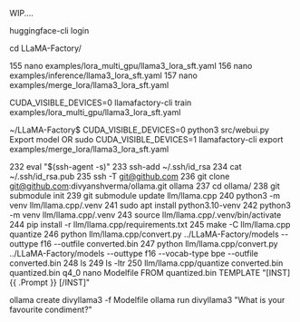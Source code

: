 WIP....

huggingface-cli login

cd LLaMA-Factory/

  155  nano examples/lora_multi_gpu/llama3_lora_sft.yaml
  156  nano examples/inference/llama3_lora_sft.yaml
  157  nano examples/merge_lora/llama3_lora_sft.yaml

CUDA_VISIBLE_DEVICES=0 llamafactory-cli train examples/lora_multi_gpu/llama3_lora_sft.yaml

~/LLaMA-Factory$ CUDA_VISIBLE_DEVICES=0 python3 src/webui.py
Export model
OR
sudo CUDA_VISIBLE_DEVICES=1 llamafactory-cli export examples/merge_lora/llama3_lora_sft.yaml

  232  eval "$(ssh-agent -s)"
  233  ssh-add ~/.ssh/id_rsa
  234  cat ~/.ssh/id_rsa.pub
  235  ssh -T git@github.com
  236  git clone git@github.com:divyanshverma/ollama.git ollama
  237  cd ollama/
  238  git submodule init
  239  git submodule update llm/llama.cpp
  240  python3 -m venv llm/llama.cpp/.venv
  241  sudo apt install python3.10-venv
  242  python3 -m venv llm/llama.cpp/.venv
  243  source llm/llama.cpp/.venv/bin/activate
  244  pip install -r llm/llama.cpp/requirements.txt
  245  make -C llm/llama.cpp quantize
  246  python llm/llama.cpp/convert.py ../LLaMA-Factory/models --outtype f16 --outfile converted.bin
  247  python llm/llama.cpp/convert.py ../LLaMA-Factory/models --outtype f16 --vocab-type bpe --outfile converted.bin
  248  ls
  249  ls -ltr
  250  llm/llama.cpp/quantize converted.bin quantized.bin q4_0
nano Modelfile
FROM quantized.bin
TEMPLATE "[INST] {{ .Prompt }} [/INST]"

ollama create divyllama3 -f Modelfile
ollama run divyllama3 "What is your favourite condiment?"
